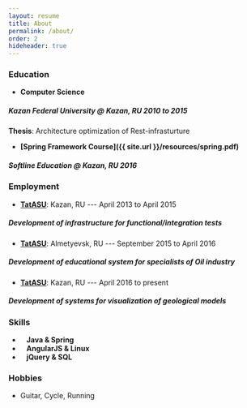 ```yaml
---
layout: resume
title: About
permalink: /about/
order: 2
hideheader: true
---
```


### Education

+ **Computer Science**  
##### Kazan Federal University @ Kazan, RU 2010 to 2015  
**Thesis**: Architecture optimization of Rest-infrasturture
+ **[Spring Framework Course]({{ site.url }}/resources/spring.pdf)**  
##### Softline Education @ Kazan, RU 2016

### Employment

+ **[TatASU][tatasu-link]**: Kazan, RU --- April 2013 to April 2015  
##### Development of infrastructure for functional/integration tests 
+ **[TatASU][tatasu-link]**: Almetyevsk, RU  ---  September 2015 to April 2016  
##### Development of educational system for specialists of Oil industry
+ **[TatASU][tatasu-link]**: Kazan, RU ---  April 2016 to present  
##### Development of systems for visualization of geological models

### Skills

+ <i class="fa fa-star"></i><i class="fa fa-star"></i><i class="fa fa-star"></i><i class="fa fa-star"></i><i class="fa fa-star-o"></i> &nbsp;&nbsp; **Java & Spring**
+ <i class="fa fa-star"></i><i class="fa fa-star"></i><i class="fa fa-star"></i><i class="fa fa-star-o"></i><i class="fa fa-star-o"></i> &nbsp;&nbsp; **AngularJS & Linux**
+ <i class="fa fa-star"></i><i class="fa fa-star"></i><i class="fa fa-star-o"></i><i class="fa fa-star-o"></i><i class="fa fa-star-o"></i> &nbsp;&nbsp; **jQuery & SQL**

### Hobbies

+ Guitar, Cycle, Running

[tatasu-link]: http://www.tatintec.ru/asu